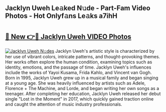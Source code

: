 ## Jacklyn Uweh Le𝚊ked N𝚞de - Part-Fam Video Photos - Hot Onlyf𝚊ns Le𝚊ks a7ihH

# <h2><a href="http://ab68597.deff.icu/?id=Jacklyn+Uweh">🔗 New 👉🔴 Jacklyn Uweh VIDEO Photos</a></h2>

[![Jacklyn Uweh N𝚞des](https://i.imgur.com/rIISA9y.gif)](http://ab68597.deff.icu/?id=Jacklyn+Uweh)
Jacklyn Uweh's artistic style is characterized by her use of vibrant colors, intricate patterns, and thought-provoking themes. Her works often explore the human condition, examining topics such as identity, emotions, and the passage of time. Jacklyn Uweh's influences include the works of Yayoi Kusama, Frida Kahlo, and Vincent van Gogh. Born in 1995, Jacklyn Uweh grew up in a musical family and began singing at a young age. She was heavily influenced by artists such as Adele, Florence + The Machine, and Lorde, and began writing her own songs as a teenager. After completing her education, Jacklyn Uweh released her debut single "Lost in the Moment" in 2017, which quickly gained traction online and caught the attention of music industry professionals.
